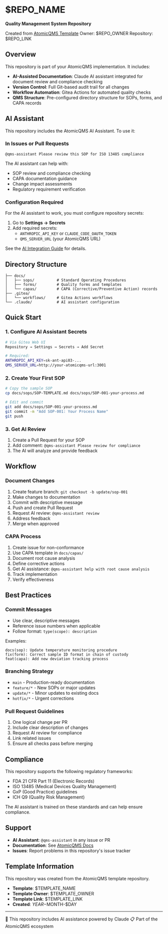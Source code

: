 # $REPO_NAME

**Quality Management System Repository**

Created from [AtomicQMS Template](https://github.com/your-org/atomicqms-template)
Owner: $REPO_OWNER
Repository: $REPO_LINK

## Overview

This repository is part of your AtomicQMS implementation. It includes:

- **AI-Assisted Documentation**: Claude AI assistant integrated for document review and compliance checking
- **Version Control**: Full Git-based audit trail for all changes
- **Workflow Automation**: Gitea Actions for automated quality checks
- **QMS Structure**: Pre-configured directory structure for SOPs, forms, and CAPA records

## AI Assistant

This repository includes the AtomicQMS AI Assistant. To use it:

### In Issues or Pull Requests

```
@qms-assistant Please review this SOP for ISO 13485 compliance
```

The AI assistant can help with:
- SOP review and compliance checking
- CAPA documentation guidance
- Change impact assessments
- Regulatory requirement verification

### Configuration Required

For the AI assistant to work, you must configure repository secrets:

1. Go to **Settings → Secrets**
2. Add required secrets:
   - `ANTHROPIC_API_KEY` or `CLAUDE_CODE_OAUTH_TOKEN`
   - `QMS_SERVER_URL` (your AtomicQMS URL)

See the [AI Integration Guide]($TEMPLATE_LINK/docs/ai-integration/) for details.

## Directory Structure

```
├── docs/
│   ├── sops/          # Standard Operating Procedures
│   ├── forms/         # Quality forms and templates
│   └── capas/         # CAPA (Corrective/Preventive Action) records
├── .gitea/
│   └── workflows/     # Gitea Actions workflows
└── .claude/           # AI assistant configuration
```

## Quick Start

### 1. Configure AI Assistant Secrets

```bash
# Via Gitea Web UI
Repository → Settings → Secrets → Add Secret

# Required:
ANTHROPIC_API_KEY=sk-ant-api03-...
QMS_SERVER_URL=http://your-atomicqms-url:3001
```

### 2. Create Your First SOP

```bash
# Copy the sample SOP
cp docs/sops/SOP-TEMPLATE.md docs/sops/SOP-001-your-process.md

# Edit and commit
git add docs/sops/SOP-001-your-process.md
git commit -m "Add SOP-001: Your Process Name"
git push
```

### 3. Get AI Review

1. Create a Pull Request for your SOP
2. Add comment: `@qms-assistant Please review for compliance`
3. The AI will analyze and provide feedback

## Workflow

### Document Changes
1. Create feature branch: `git checkout -b update/sop-001`
2. Make changes to documentation
3. Commit with descriptive message
4. Push and create Pull Request
5. Request AI review: `@qms-assistant review`
6. Address feedback
7. Merge when approved

### CAPA Process
1. Create issue for non-conformance
2. Use CAPA template in `docs/capas/`
3. Document root cause analysis
4. Define corrective actions
5. Get AI assistance: `@qms-assistant help with root cause analysis`
6. Track implementation
7. Verify effectiveness

## Best Practices

### Commit Messages
- Use clear, descriptive messages
- Reference issue numbers when applicable
- Follow format: `type(scope): description`

Examples:
```
docs(sop): Update temperature monitoring procedure
fix(form): Correct sample ID format in chain of custody
feat(capa): Add new deviation tracking process
```

### Branching Strategy
- `main` - Production-ready documentation
- `feature/*` - New SOPs or major updates
- `update/*` - Minor updates to existing docs
- `hotfix/*` - Urgent corrections

### Pull Request Guidelines
1. One logical change per PR
2. Include clear description of changes
3. Request AI review for compliance
4. Link related issues
5. Ensure all checks pass before merging

## Compliance

This repository supports the following regulatory frameworks:

- FDA 21 CFR Part 11 (Electronic Records)
- ISO 13485 (Medical Devices Quality Management)
- GxP (Good Practice) guidelines
- ICH Q9 (Quality Risk Management)

The AI assistant is trained on these standards and can help ensure compliance.

## Support

- **AI Assistant**: `@qms-assistant` in any issue or PR
- **Documentation**: See [AtomicQMS Docs]($TEMPLATE_LINK/docs/)
- **Issues**: Report problems in this repository's issue tracker

## Template Information

This repository was created from the AtomicQMS template repository.

- **Template**: $TEMPLATE_NAME
- **Template Owner**: $TEMPLATE_OWNER
- **Template Link**: $TEMPLATE_LINK
- **Created**: $YEAR-$MONTH-$DAY

---

🤖 This repository includes AI assistance powered by Claude
📋 Part of the AtomicQMS ecosystem
